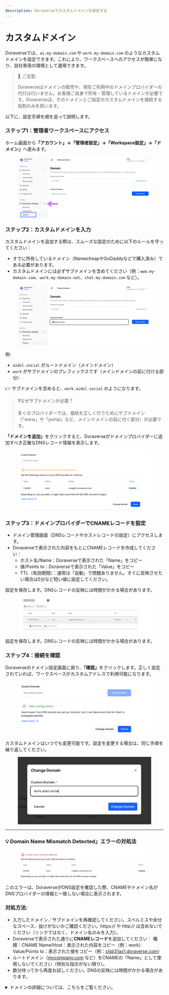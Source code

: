 ```yaml
---
description: Doraverseでカスタムドメインを設定する
---
```


# カスタムドメイン

Doraverseでは、`ai.my-domain.com` や `work.my-domain.com` のようなカスタムドメインを設定できます。これにより、ワークスペースへのアクセスが簡単になり、自社専用の環境として運用できます。

> 📌 ご注意:
>
> Doraverseはドメインの販売や、現在ご利用中のドメインプロバイダーの代行は行いません。お客様ご自身で所有・管理しているドメインが必要です。Doraverseは、そのドメインとご指定のカスタムドメインを接続する役割のみを担います。

以下に、設定手順を順を追って説明します。

### ステップ1：管理者ワークスペースにアクセス

ホーム画面か&#x3089;**「アカウント」→「管理者設定」→「Workspace設定」→「ドメイン」**&#x3078;進みます。&#x20;

<figure><img src="../../.gitbook/assets/1.png" alt=""><figcaption></figcaption></figure>

### ステップ2：カスタムドメインを入力

カスタムドメインを追加する際は、スムーズな設定のために以下のルールを守ってください：

* すでに所有しているドメイン（NamecheapやGoDaddyなどで購入済み）である必要があります。
* カスタムドメインには必ずサブドメインを含めてください（例：`www.my-domain.com`、`work.my-domain.net`、`chat.my-domain.com` など）。

<figure><img src="../../.gitbook/assets/Screenshot 2025-08-07 at 17.19.42.png" alt=""><figcaption></figcaption></figure>

例:

* `aidol.social` がルートドメイン（メインドメイン）
* `work` がサブドメインのプレフィックスです（メインドメインの前に付ける部分）

👉  サブドメインを含めると、`work.aidol.social` のようになります。       &#x20;

> ❓なぜサブドメインが必要？
>
> 多くのプロバイダーでは、接続を正しく行うためにサブドメイン（「www」や「portal」など、メインドメインの前に付く部分）が必要です。

**「ドメインを追加」**&#x3092;クリックすると、Doraverseがドメインプロバイダーに追加すべき正確なDNSレコード情報を表示します。

<figure><img src="../../.gitbook/assets/subdomain.png" alt=""><figcaption></figcaption></figure>

### ステップ3：ドメインプロバイダーでCNAMEレコードを設定

* ドメイン管理画面（DNSレコードやホストレコードの設定）にアクセスします。
* Doraverseで表示された内容をもとにCNAMEレコードを作成してください：
  * ホスト名/Name：Doraverseで表示された「Name」をコピー
  * 値/Points to：Doraverseで表示された「Value」をコピー
  * TTL（有効期間）：通常は「自動」で問題ありません。すぐに反映させたい場合は5分など短い値に設定してください。

設定を保存します。DNSレコードの反映には時間がかかる場合があります。

<figure><img src="../../.gitbook/assets/Screenshot 2025-08-07 at 17.24.22.png" alt=""><figcaption></figcaption></figure>

設定を保存します。DNSレコードの反映には時間がかかる場合があります。

### ステップ4：接続を確認

Doraverseのドメイン設定画面に戻り、**「確認」**&#x3092;クリックします。正しく設定されていれば、ワークスペースがカスタムアドレスで利用可能になります。

<figure><img src="../../.gitbook/assets/Screenshot 2025-08-07 at 23.27.35.png" alt=""><figcaption></figcaption></figure>

カスタムドメインはいつでも変更可能です。設定を変更する場合は、同じ手順を繰り返してください。

<figure><img src="../../.gitbook/assets/Screenshot 2025-08-07 at 23.33.58.png" alt=""><figcaption></figcaption></figure>

***

### 💡 Domain Name Mismatch Detected」エラーの対処法

<figure><img src="../../.gitbook/assets/Screenshot 2025-08-07 at 23.01.47.png" alt=""><figcaption></figcaption></figure>

このエラーは、DoraverseがDNS設定を確認した際、CNAMEやドメイン名がDNSプロバイダーの情報と一致しない場合に表示されます。

### 対処方法:

* 入力したドメイン／サブドメインを再確認してください。スペルミスや余分なスペース、抜けがないかご確認ください。https:// や http:// は含めないでください（リンクではなく、ドメイン名のみを入力）。
* Doraverseで表示された通りに**CNAMEレコード**を追加してください： 種類：CNAME Name/Host：表示された内容をコピー（例：work） Value/Points to：表示された値をコピー（例：[clsb31ax1.doraverse.com](http://clsb31ax1.doraverse.com/)）
* ルートドメイン（[mycompany.com](http://mycompany.com/) など）をCNAMEの「Name」として使用しないでください（特別な指示がない限り）。
* 数分待ってから再度お試しください。DNSの反映には時間がかかる場合があります。

<details>

<summary>ドメインの詳細については、こちらをご覧ください。</summary>

[https://www.godaddy.com/help/what-is-dns-665\
\
https://www.godaddy.com/help/manage-dns-records-680\
\
https://www.namecheap.com/support/knowledgebase/article.aspx/434/2237/how-do-i-set-up-host-records-for-a-domain/\
\
https://www.namecheap.com/support/knowledgebase/article.aspx/9646/2237/how-to-create-a-cname-record-for-your-domain/\
\
https://developers.cloudflare.com/dns/zone-setups/partial-setup/setup/\
\
https://support.squarespace.com/hc/en-us/articles/360002101888-Adding-custom-DNS-records-to-your-Squarespace-managed-domain](https://www.godaddy.com/help/what-is-dns-665https://www.godaddy.com/help/manage-dns-records-680https://www.namecheap.com/support/knowledgebase/article.aspx/434/2237/how-do-i-set-up-host-records-for-a-domain/https://www.namecheap.com/support/knowledgebase/article.aspx/9646/2237/how-to-create-a-cname-record-for-your-domain/https://developers.cloudflare.com/dns/zone-setups/partial-setup/setup/https://support.squarespace.com/hc/en-us/articles/360002101888-Adding-custom-DNS-records-to-your-Squarespace-managed-domain)

</details>
